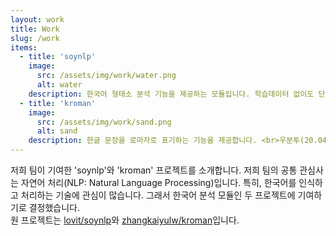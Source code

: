 ```yaml
---
layout: work
title: Work
slug: /work
items:
  - title: 'soynlp'
    image:
      src: /assets/img/work/water.png
      alt: water
    description: 한국어 형태소 분석 기능을 제공하는 모듈입니다. 학습데이터 없이도 단어를 찾고 품사를 구분하는 점이 특징이며 단어 추출 / 토크나이저 / 품사판별 / 전처리 기능을 제공합니다. 프로젝트 내부에 soynlp를 처음 접하는 사용자를 위한 tutorials directory가 존재합니다. <br> .ipynb파일로 이루어진 여러 튜토리얼 파일에는 soynlp 모듈에 어떤 함수가 있고 어떻게 쓸 수 있는지 자세히 기술되어 있습니다. 이 부분에서 저희는 다수의 오타 및 오류를 발견하였고, 이를 수정함으로써 튜토리얼 파일의 정확성과 가시성을 높였습니다. ---> <a href="https://20-2-skku-oss.github.io/2020-2-OSS-4/2020/11/29/typo-ckeck">오타 수정 및 실행결과 최신화</a> <br> soynlp.normalizer 모듈은 분석하고자 하는 글의 전처리 - 특수기호 배제 또는 반복된 자,모음 제거 등의 기능을 제공합니다. 저희는 한자가 포함된 글에 대해서 normalize 과정을 진행하고 싶었으나, 기존 함수로는 한계가 있어 한글, 한자, 영어, 숫자만을 남기는 새로운 기능을 추가하고자 했습니다. ---> <a href="https://20-2-skku-oss.github.io/2020-2-OSS-4/2020/12/04/text-with-hanja">한자 포함 normalizer 추가</a> <br>
  - title: 'kroman'
    image:
      src: /assets/img/work/sand.png
      alt: sand
    description: 한글 문장을 로마자로 표기하는 기능을 제공합니다. <br>우분투(20.04.1) 환경에서 프로젝트를 직접 다운로드하여 컴파일했을 때 에러가 발생했습니다. 에러를 해결하기 위해 코드를 일부 수정하였고, 해결하지 못한 에러는 bug report를 보냈습니다. ---> <a href="https://20-2-skku-oss.github.io/2020-2-OSS-4/2020/12/06/error-fix">bug report & error fix</a> <br> 우리말에는 음운 변동 현상이 존재합니다. 예컨대, 음절의 끝소리 규칙이나 거센소리되기, 된소리되기가 있습니다. 기존 모듈이 지닌 로직으로는 위의 현상을 하나도 구현하지 못한다는 허점을 발견했습니다. 그래서 이를 반영하는 기능을 추가로 구현해 보았습니다. ---> <a href="https://20-2-skku-oss.github.io/2020-2-OSS-4/2020/12/04/emwoon">음운 변동 현상 적용</a>
---
```

저희 팀이 기여한 'soynlp'와 'kroman' 프로젝트를 소개합니다. 
저희 팀의 공통 관심사는 자연어 처리(NLP: Natural Language Processing)입니다. 특히, 한국어를 인식하고 처리하는 기술에 관심이 많습니다. 그래서 한국어 분석 모듈인 두 프로젝트에 기여하기로 결정했습니다.
<br>원 프로젝트는 
<a href="https://github.com/lovit/soynlp">lovit/soynlp</a>와 <a href="https://github.com/zhangkaiyulw/kroman">zhangkaiyulw/kroman</a>입니다.
<br>

